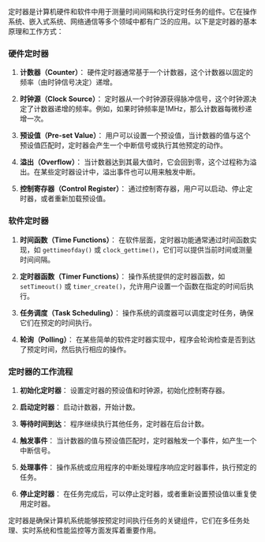 定时器是计算机硬件和软件中用于测量时间间隔和执行定时任务的组件。它在操作系统、嵌入式系统、网络通信等多个领域中都有广泛的应用。以下是定时器的基本原理和工作方式：

### 硬件定时器

1. **计数器（Counter）**：
   硬件定时器通常基于一个计数器，这个计数器以固定的频率（由时钟信号决定）递增。

2. **时钟源（Clock Source）**：
   定时器从一个时钟源获得脉冲信号，这个时钟源决定了计数器递增的频率。例如，如果时钟频率是1MHz，那么计数器每微秒递增一次。

3. **预设值（Pre-set Value）**：
   用户可以设置一个预设值，当计数器的值与这个预设值匹配时，定时器会产生一个中断信号或执行其他预定的动作。

4. **溢出（Overflow）**：
   当计数器达到其最大值时，它会回到零，这个过程称为溢出。在某些定时器设计中，溢出事件也可以用来触发中断。

5. **控制寄存器（Control Register）**：
   通过控制寄存器，用户可以启动、停止定时器，或者重新加载预设值。

### 软件定时器

1. **时间函数（Time Functions）**：
   在软件层面，定时器功能通常通过时间函数实现，如 `gettimeofday()` 或 `clock_gettime()`，它们可以提供当前时间或测量时间间隔。

2. **定时器函数（Timer Functions）**：
   操作系统提供的定时器函数，如 `setTimeout()` 或 `timer_create()`，允许用户设置一个函数在指定的时间后执行。

3. **任务调度（Task Scheduling）**：
   操作系统的调度器可以调度定时任务，确保它们在预定的时间执行。

4. **轮询（Polling）**：
   在某些简单的软件定时器实现中，程序会轮询检查是否到达了预定时间，然后执行相应的操作。

### 定时器的工作流程

1. **初始化定时器**：
   设置定时器的预设值和时钟源，初始化控制寄存器。

2. **启动定时器**：
   启动计数器，开始计数。

3. **等待时间到达**：
   程序继续执行其他任务，定时器在后台计数。

4. **触发事件**：
   当计数器的值与预设值匹配时，定时器触发一个事件，如产生一个中断信号。

5. **处理事件**：
   操作系统或应用程序的中断处理程序响应定时器事件，执行预定的任务。

6. **停止定时器**：
   在任务完成后，可以停止定时器，或者重新设置预设值以重复使用定时器。

定时器是确保计算机系统能够按预定时间执行任务的关键组件，它们在多任务处理、实时系统和性能监控等方面发挥着重要作用。
